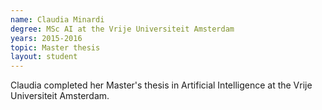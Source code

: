 ```yaml
---
name: Claudia Minardi
degree: MSc AI at the Vrije Universiteit Amsterdam
years: 2015-2016
topic: Master thesis
layout: student
---
```


Claudia completed her Master's thesis in Artificial Intelligence at the Vrije Universiteit Amsterdam.
